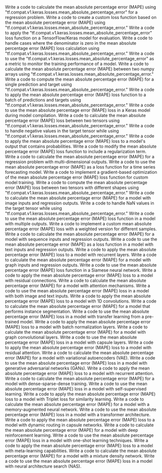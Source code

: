 Write a code to calculate the mean absolute percentage error (MAPE) using "tf.compat.v1.keras.losses.mean_absolute_percentage_error" for a regression problem.
Write a code to create a custom loss function based on the mean absolute percentage error (MAPE) using "tf.compat.v1.keras.losses.mean_absolute_percentage_error."
Write a code to apply the "tf.compat.v1.keras.losses.mean_absolute_percentage_error" loss function on a TensorFlow/Keras model for evaluation.
Write a code to handle cases where the denominator is zero in the mean absolute percentage error (MAPE) loss calculation using "tf.compat.v1.keras.losses.mean_absolute_percentage_error."
Write a code to use the "tf.compat.v1.keras.losses.mean_absolute_percentage_error" as a metric to monitor the training performance of a model.
Write a code to calculate the mean absolute percentage error (MAPE) between two numpy arrays using "tf.compat.v1.keras.losses.mean_absolute_percentage_error."
Write a code to compute the mean absolute percentage error (MAPE) for a single prediction and target using "tf.compat.v1.keras.losses.mean_absolute_percentage_error."
Write a code to apply the mean absolute percentage error (MAPE) loss function to a batch of predictions and targets using "tf.compat.v1.keras.losses.mean_absolute_percentage_error."
Write a code to use the mean absolute percentage error (MAPE) loss in a Keras model during model compilation.
Write a code to calculate the mean absolute percentage error (MAPE) loss between two tensors using "tf.compat.v1.keras.losses.mean_absolute_percentage_error."
Write a code to handle negative values in the target tensor while using "tf.compat.v1.keras.losses.mean_absolute_percentage_error."
Write a code to apply the mean absolute percentage error (MAPE) loss to a model's output that contains probabilities.
Write a code to modify the mean absolute percentage error (MAPE) loss function to include a regularization term.
Write a code to calculate the mean absolute percentage error (MAPE) for a regression problem with multi-dimensional outputs.
Write a code to use the mean absolute percentage error (MAPE) as a loss function for a time series forecasting model.
Write a code to implement a gradient-based optimization of the mean absolute percentage error (MAPE) loss function for custom model training.
Write a code to compute the mean absolute percentage error (MAPE) loss between two tensors with different shapes using "tf.compat.v1.keras.losses.mean_absolute_percentage_error."
Write a code to calculate the mean absolute percentage error (MAPE) for a model with image inputs and regression outputs.
Write a code to handle NaN values in the target tensor while using "tf.compat.v1.keras.losses.mean_absolute_percentage_error."
Write a code to use the mean absolute percentage error (MAPE) loss function in a model with multiple outputs.
Write a code to implement a custom mean absolute percentage error (MAPE) loss with a weighted version for different samples.
Write a code to calculate the mean absolute percentage error (MAPE) for a model with sequence inputs and regression outputs.
Write a code to use the mean absolute percentage error (MAPE) as a loss function in a model with text inputs and regression outputs.
Write a code to apply the mean absolute percentage error (MAPE) loss to a model with recurrent layers.
Write a code to calculate the mean absolute percentage error (MAPE) for a model with graph inputs and regression outputs.
Write a code to use the mean absolute percentage error (MAPE) loss function in a Siamese neural network.
Write a code to apply the mean absolute percentage error (MAPE) loss to a model with residual connections.
Write a code to calculate the mean absolute percentage error (MAPE) for a model with attention mechanisms.
Write a code to use the mean absolute percentage error (MAPE) loss in a model with both image and text inputs.
Write a code to apply the mean absolute percentage error (MAPE) loss to a model with 1D convolutions.
Write a code to calculate the mean absolute percentage error (MAPE) for a model that performs instance segmentation.
Write a code to use the mean absolute percentage error (MAPE) loss in a model with transfer learning from a pre-trained model.
Write a code to apply the mean absolute percentage error (MAPE) loss to a model with batch normalization layers.
Write a code to calculate the mean absolute percentage error (MAPE) for a model with graph convolutional layers.
Write a code to use the mean absolute percentage error (MAPE) loss in a model with capsule layers.
Write a code to apply the mean absolute percentage error (MAPE) loss to a model with residual attention.
Write a code to calculate the mean absolute percentage error (MAPE) for a model with variational autoencoders (VAE).
Write a code to use the mean absolute percentage error (MAPE) loss in a model with generative adversarial networks (GANs).
Write a code to apply the mean absolute percentage error (MAPE) loss to a model with recurrent attention.
Write a code to calculate the mean absolute percentage error (MAPE) for a model with dense-sparse-dense training.
Write a code to use the mean absolute percentage error (MAPE) loss in a model with self-supervised learning.
Write a code to apply the mean absolute percentage error (MAPE) loss to a model with Triplet loss for similarity learning.
Write a code to calculate the mean absolute percentage error (MAPE) for a model with a memory-augmented neural network.
Write a code to use the mean absolute percentage error (MAPE) loss in a model with a transformer architecture.
Write a code to apply the mean absolute percentage error (MAPE) loss to a model with dynamic routing in capsule networks.
Write a code to calculate the mean absolute percentage error (MAPE) for a model with deep reinforcement learning.
Write a code to use the mean absolute percentage error (MAPE) loss in a model with one-shot learning techniques.
Write a code to apply the mean absolute percentage error (MAPE) loss to a model with meta-learning capabilities.
Write a code to calculate the mean absolute percentage error (MAPE) for a model with a mixture density network.
Write a code to use the mean absolute percentage error (MAPE) loss in a model with neural architecture search (NAS).